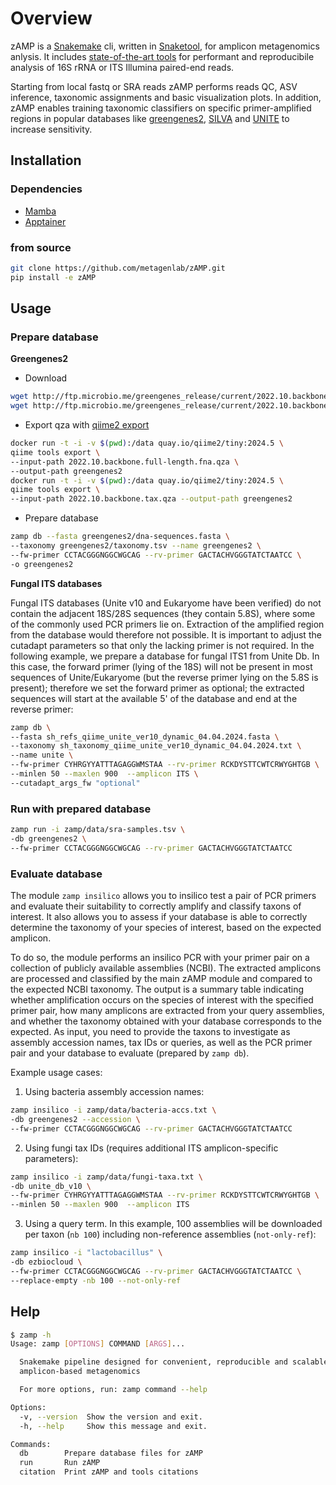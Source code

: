 
# Overview
zAMP is a [Snakemake](https://github.com/snakemake/snakemake) cli, written in [Snaketool](https://github.com/beardymcjohnface/Snaketool), for amplicon metagenomics anlysis. It includes [state-of-the-art tools](zamp/zamp.CITATION) for performant and reproducibile analysis of 16S rRNA or ITS Illumina paired-end reads. 

Starting from local fastq or SRA reads zAMP performs reads QC, ASV inference, taxonomic assignments and basic visualization plots. In addition, zAMP enables training taxonomic classifiers on specific primer-amplified regions in popular databases like [greengenes2](https://greengenes2.ucsd.edu/), [SILVA](https://www.arb-silva.de/) and [UNITE](https://unite.ut.ee/) to increase sensitivity.

## Installation

### Dependencies

* [Mamba](https://github.com/conda-forge/miniforge)
* [Apptainer](https://github.com/apptainer/apptainer/blob/main/INSTALL.md)

### from source
```sh
git clone https://github.com/metagenlab/zAMP.git
pip install -e zAMP
```

## Usage

### Prepare database

**Greengenes2**

* Download

```sh
wget http://ftp.microbio.me/greengenes_release/current/2022.10.backbone.full-length.fna.qza
wget http://ftp.microbio.me/greengenes_release/current/2022.10.backbone.tax.qza
```

* Export qza with [qiime2 export](https://docs.qiime2.org/2024.5/tutorials/exporting/)
```sh
docker run -t -i -v $(pwd):/data quay.io/qiime2/tiny:2024.5 \
qiime tools export \
--input-path 2022.10.backbone.full-length.fna.qza \
--output-path greengenes2
docker run -t -i -v $(pwd):/data quay.io/qiime2/tiny:2024.5 \
qiime tools export \
--input-path 2022.10.backbone.tax.qza --output-path greengenes2
```

* Prepare database 
```sh
zamp db --fasta greengenes2/dna-sequences.fasta \
--taxonomy greengenes2/taxonomy.tsv --name greengenes2 \
--fw-primer CCTACGGGNGGCWGCAG --rv-primer GACTACHVGGGTATCTAATCC \
-o greengenes2
```

**Fungal ITS databases**

Fungal ITS databases (Unite v10 and Eukaryome have been verified) do not contain the adjacent 18S/28S sequences (they contain 5.8S), where some of the commonly used PCR primers lie on. Extraction of the amplified region from the database would therefore not possible. It is important to adjust the cutadapt parameters so that only the lacking primer is not required. 
In the following example, we prepare a database for fungal ITS1 from Unite Db. In this case, the forward primer (lying of the 18S) will not be present in most sequences of Unite/Eukaryome (but the reverse primer lying on the 5.8S is present); therefore we set the forward primer as optional; the extracted sequences will start at the available 5' of the database and end at the reverse primer:

```sh
zamp db \
--fasta sh_refs_qiime_unite_ver10_dynamic_04.04.2024.fasta \
--taxonomy sh_taxonomy_qiime_unite_ver10_dynamic_04.04.2024.txt \
--name unite \
--fw-primer CYHRGYYATTTAGAGGWMSTAA --rv-primer RCKDYSTTCWTCRWYGHTGB \
--minlen 50 --maxlen 900  --amplicon ITS \
--cutadapt_args_fw "optional"
```

### Run with prepared database
```sh
zamp run -i zamp/data/sra-samples.tsv \
-db greengenes2 \
--fw-primer CCTACGGGNGGCWGCAG --rv-primer GACTACHVGGGTATCTAATCC 
```

### Evaluate database
The module `zamp insilico` allows you to insilico test a pair of PCR primers and evaluate their suitability to correctly amplify and classify taxons of interest. It also allows you  to assess if your database is able to correctly determine the taxonomy of your species of interest, based on the expected amplicon.

To do so, the module performs an insilico PCR with your primer pair on a collection of publicly available assemblies (NCBI). The extracted amplicons are processed and classified by the main zAMP module and compared to the expected NCBI taxonomy. 
The output is a summary table indicating whether amplification occurs on the species of interest with the specified primer pair, how many amplicons are extracted from your query assemblies, and whether the taxonomy obtained with your database corresponds to the expected.
As input, you need to provide the taxons to investigate as assembly accession names, tax IDs or queries, as well as the PCR primer pair and your database to evaluate (prepared by `zamp db`).


Example usage cases:

1. Using bacteria assembly accession names:
```sh
zamp insilico -i zamp/data/bacteria-accs.txt \
-db greengenes2 --accession \
--fw-primer CCTACGGGNGGCWGCAG --rv-primer GACTACHVGGGTATCTAATCC 
```

2. Using fungi tax IDs (requires additional ITS amplicon-specific parameters):
```sh
zamp insilico -i zamp/data/fungi-taxa.txt \
-db unite_db_v10 \ 
--fw-primer CYHRGYYATTTAGAGGWMSTAA --rv-primer RCKDYSTTCWTCRWYGHTGB \
--minlen 50 --maxlen 900  --amplicon ITS
```

3. Using a query term. In this example, 100 assemblies will be downloaded per taxon (`nb 100`) including non-reference assemblies (`not-only-ref`):
```sh
zamp insilico -i "lactobacillus" \
-db ezbiocloud \
--fw-primer CCTACGGGNGGCWGCAG --rv-primer GACTACHVGGGTATCTAATCC \
--replace-empty -nb 100 --not-only-ref
```


## Help
```sh
$ zamp -h
Usage: zamp [OPTIONS] COMMAND [ARGS]...

  Snakemake pipeline designed for convenient, reproducible and scalable
  amplicon-based metagenomics

  For more options, run: zamp command --help

Options:
  -v, --version  Show the version and exit.
  -h, --help     Show this message and exit.

Commands:
  db        Prepare database files for zAMP
  run       Run zAMP
  citation  Print zAMP and tools citations
```

